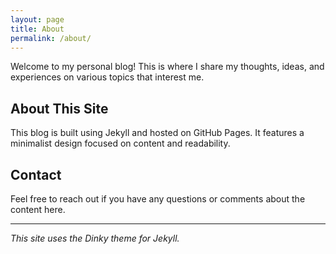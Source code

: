 ```yaml
---
layout: page
title: About
permalink: /about/
---
```


Welcome to my personal blog! This is where I share my thoughts, ideas, and experiences on various topics that interest me.

## About This Site

This blog is built using Jekyll and hosted on GitHub Pages. It features a minimalist design focused on content and readability.

## Contact

Feel free to reach out if you have any questions or comments about the content here.

---

*This site uses the Dinky theme for Jekyll.*
